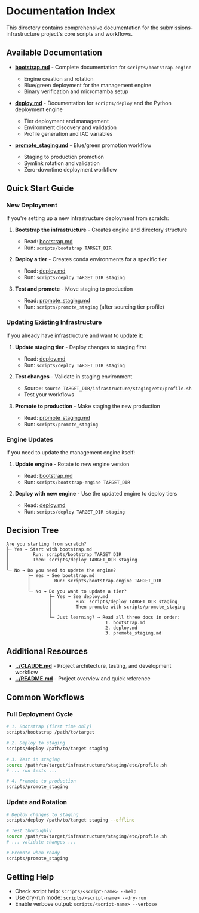 # Documentation Index

This directory contains comprehensive documentation for the submissions-infrastructure project's core scripts and workflows.

## Available Documentation

- **[bootstrap.md](bootstrap.md)** - Complete documentation for `scripts/bootstrap-engine`
  - Engine creation and rotation
  - Blue/green deployment for the management engine
  - Binary verification and micromamba setup

- **[deploy.md](deploy.md)** - Documentation for `scripts/deploy` and the Python deployment engine
  - Tier deployment and management
  - Environment discovery and validation
  - Profile generation and IAC variables

- **[promote_staging.md](promote_staging.md)** - Blue/green promotion workflow
  - Staging to production promotion
  - Symlink rotation and validation
  - Zero-downtime deployment workflow

## Quick Start Guide

### New Deployment

If you're setting up a new infrastructure deployment from scratch:

1. **Bootstrap the infrastructure** - Creates engine and directory structure
   - Read: [bootstrap.md](bootstrap.md)
   - Run: `scripts/bootstrap TARGET_DIR`

2. **Deploy a tier** - Creates conda environments for a specific tier
   - Read: [deploy.md](deploy.md)
   - Run: `scripts/deploy TARGET_DIR staging`

3. **Test and promote** - Move staging to production
   - Read: [promote_staging.md](promote_staging.md)
   - Run: `scripts/promote_staging` (after sourcing tier profile)

### Updating Existing Infrastructure

If you already have infrastructure and want to update it:

1. **Update staging tier** - Deploy changes to staging first
   - Read: [deploy.md](deploy.md)
   - Run: `scripts/deploy TARGET_DIR staging`

2. **Test changes** - Validate in staging environment
   - Source: `source TARGET_DIR/infrastructure/staging/etc/profile.sh`
   - Test your workflows

3. **Promote to production** - Make staging the new production
   - Read: [promote_staging.md](promote_staging.md)
   - Run: `scripts/promote_staging`

### Engine Updates

If you need to update the management engine itself:

1. **Update engine** - Rotate to new engine version
   - Read: [bootstrap.md](bootstrap.md)
   - Run: `scripts/bootstrap-engine TARGET_DIR`

2. **Deploy with new engine** - Use the updated engine to deploy tiers
   - Read: [deploy.md](deploy.md)
   - Run: `scripts/deploy TARGET_DIR staging`

## Decision Tree

```
Are you starting from scratch?
├─ Yes → Start with bootstrap.md
│         Run: scripts/bootstrap TARGET_DIR
│         Then: scripts/deploy TARGET_DIR staging
│
└─ No → Do you need to update the engine?
        ├─ Yes → See bootstrap.md
        │         Run: scripts/bootstrap-engine TARGET_DIR
        │
        └─ No → Do you want to update a tier?
                ├─ Yes → See deploy.md
                │         Run: scripts/deploy TARGET_DIR staging
                │         Then promote with scripts/promote_staging
                │
                └─ Just learning? → Read all three docs in order:
                                     1. bootstrap.md
                                     2. deploy.md
                                     3. promote_staging.md
```

## Additional Resources

- **[../CLAUDE.md](../CLAUDE.md)** - Project architecture, testing, and development workflow
- **[../README.md](../README.md)** - Project overview and quick reference

## Common Workflows

### Full Deployment Cycle
```bash
# 1. Bootstrap (first time only)
scripts/bootstrap /path/to/target

# 2. Deploy to staging
scripts/deploy /path/to/target staging

# 3. Test in staging
source /path/to/target/infrastructure/staging/etc/profile.sh
# ... run tests ...

# 4. Promote to production
scripts/promote_staging
```

### Update and Rotation
```bash
# Deploy changes to staging
scripts/deploy /path/to/target staging --offline

# Test thoroughly
source /path/to/target/infrastructure/staging/etc/profile.sh
# ... validate changes ...

# Promote when ready
scripts/promote_staging
```

## Getting Help

- Check script help: `scripts/<script-name> --help`
- Use dry-run mode: `scripts/<script-name> --dry-run`
- Enable verbose output: `scripts/<script-name> --verbose`
